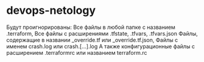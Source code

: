 # devops-netology

Будут проигнорированы:
Все файлы в любой папке с названием .terraform,
Все файлы с расширениями .tfstate, .tfvars, .tfvars.json
Файлы, содержащие в названии _override.tf или _override.tf.json,
Файлы с именем crash.log или crash.[...].log
А также конфигурационные файлы с расширением .terraformrc или названием terraform.rc
